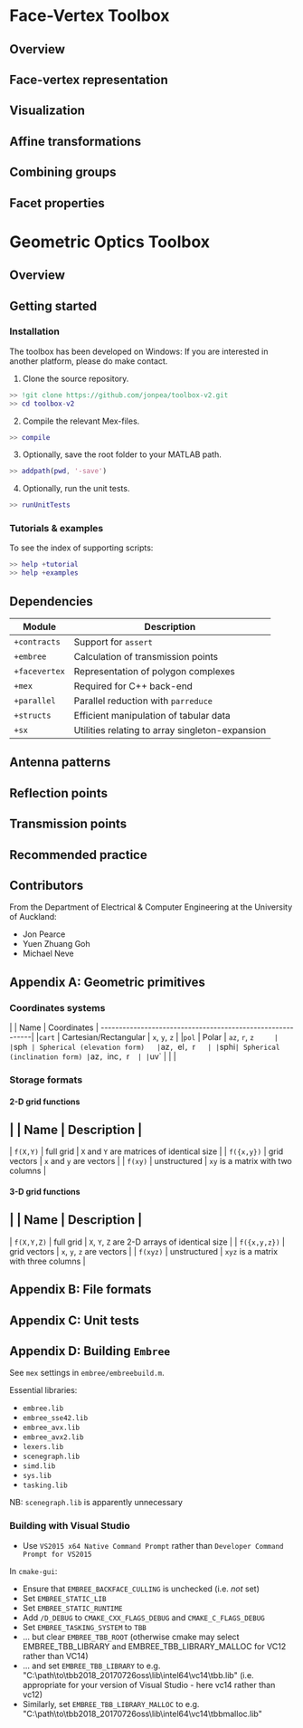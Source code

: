 # Face-Vertex Toolbox

## Overview

## Face-vertex representation

## Visualization

## Affine transformations

## Combining groups

## Facet properties


# Geometric Optics Toolbox

## Overview

## Getting started

### Installation

The toolbox has been developed on Windows: If you are interested in another platform, please do make contact.

1. Clone the source repository.
```matlab
>> !git clone https://github.com/jonpea/toolbox-v2.git
>> cd toolbox-v2
```

2. Compile the relevant Mex-files.
```matlab
>> compile
```

3. Optionally, save the root folder to your MATLAB path.
```matlab
>> addpath(pwd, '-save')
```

4. Optionally, run the unit tests.
```matlab
>> runUnitTests
```

### Tutorials & examples

To see the index of supporting scripts:
```matlab
>> help +tutorial
>> help +examples
```

## Dependencies

|        Module | Description                                       |
|---------------|---------------------------------------------------|
| `+contracts`  | Support for `assert`                              |
| `+embree`     | Calculation of transmission points                |
| `+facevertex` | Representation of polygon complexes               |
| `+mex`        | Required for C++ back-end                         |
| `+parallel`   | Parallel reduction with `parreduce`               |
| `+structs`    | Efficient manipulation of tabular data            |
| `+sx`         | Utilities relating to array singleton-expansion   |

## Antenna patterns

## Reflection points

## Transmission points

## Recommended practice

## Contributors

From the Department of Electrical & Computer Engineering at the University of Auckland:
- Jon Pearce
- Yuen Zhuang Goh 
- Michael Neve

## Appendix A: Geometric primitives

### Coordinates systems

|       | Name                         | Coordinates       |
-----------------------------------------------------------| 
|`cart` | Cartesian/Rectangular        | `x`, `y`, `z`     |
|`pol`  | Polar                        | `az`, `r`, `z     |
|`sph`  | Spherical (elevation form)   | `az`, `el`, `r`   |
|`sphi` | Spherical (inclination form) | `az`, `inc`, `r`  |
|`uv`   |                              |                   |

### Storage formats


#### 2-D grid functions
|            | Name         | Description                                |
--------------------------------------------------------------------------
| `f(X,Y)`   | full grid    | `X` and `Y` are matrices of identical size |
| `f({x,y})` | grid vectors | `x` and `y` are vectors                    |
| `f(xy)`    | unstructured | `xy` is a matrix with two columns          |

#### 3-D grid functions
|              | Name         | Description                                    |
--------------------------------------------------------------------------------
| `f(X,Y,Z)`   | full grid    | `X`, `Y`, `Z` are 2-D arrays of identical size |
| `f({x,y,z})` | grid vectors | `x`, `y`, `z` are vectors                      |
| `f(xyz)`     | unstructured | `xyz` is a matrix with three columns           |



## Appendix B: File formats


## Appendix C: Unit tests


## Appendix D: Building `Embree`

See `mex` settings in `embree/embreebuild.m`.

Essential libraries:
- `embree.lib`
- `embree_sse42.lib`
- `embree_avx.lib`
- `embree_avx2.lib`
- `lexers.lib`
- `scenegraph.lib`
- `simd.lib`
- `sys.lib`
- `tasking.lib`

NB: `scenegraph.lib` is apparently unnecessary

### Building with Visual Studio

* Use `VS2015 x64 Native Command Prompt` rather than `Developer Command Prompt for VS2015`

In `cmake-gui`:
- Ensure that `EMBREE_BACKFACE_CULLING` is unchecked (i.e. *not* set)
- Set `EMBREE_STATIC_LIB`
- Set `EMBREE_STATIC_RUNTIME`
- Add `/D_DEBUG` to `CMAKE_CXX_FLAGS_DEBUG` and `CMAKE_C_FLAGS_DEBUG`
- Set `EMBREE_TASKING_SYSTEM` to `TBB`
- ... but clear `EMBREE_TBB_ROOT` (otherwise cmake may select EMBREE_TBB_LIBRARY and EMBREE_TBB_LIBRARY_MALLOC for VC12 rather than VC14)
- ... and set `EMBREE_TBB_LIBRARY` to e.g. "C:\path\to\tbb2018_20170726oss\lib\intel64\vc14\tbb.lib" (i.e. appropriate for your version of Visual Studio - here vc14 rather than vc12)
- Similarly, set `EMBREE_TBB_LIBRARY_MALLOC` to e.g. "C:\path\to\tbb2018_20170726oss\lib\intel64\vc14\tbbmalloc.lib"
